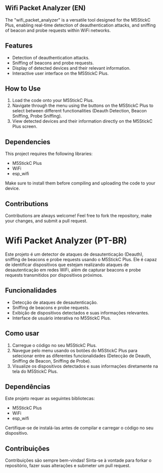 ## Wifi Packet Analyzer (EN)

The "wifi_packet_analyzer" is a versatile tool designed for the M5StickC Plus, enabling real-time detection of deauthentication attacks, and sniffing of beacon and probe requests within WiFi networks.

## Features

- Detection of deauthentication attacks.
- Sniffing of beacons and probe requests.
- Display of detected devices and their relevant information.
- Interactive user interface on the M5StickC Plus.

## How to Use

1. Load the code onto your M5StickC Plus.
2. Navigate through the menu using the buttons on the M5StickC Plus to select between different functionalities (Deauth Detection, Beacon Sniffing, Probe Sniffing).
3. View detected devices and their information directly on the M5StickC Plus screen.

## Dependencies

This project requires the following libraries:

- M5StickC Plus
- WiFi
- esp_wifi

Make sure to install them before compiling and uploading the code to your device.

## Contributions

Contributions are always welcome! Feel free to fork the repository, make your changes, and submit a pull request.


# Wifi Packet Analyzer (PT-BR)

Este projeto é um detector de ataques de desautenticação (Deauth), sniffing de beacons e probe requests usando o M5StickC Plus. Ele é capaz de identificar dispositivos que estejam realizando ataques de desautenticação em redes WiFi, além de capturar beacons e probe requests transmitidos por dispositivos próximos.

## Funcionalidades

- Detecção de ataques de desautenticação.
- Sniffing de beacons e probe requests.
- Exibição de dispositivos detectados e suas informações relevantes.
- Interface de usuário interativa no M5StickC Plus.

## Como usar

1. Carregue o código no seu M5StickC Plus.
2. Navegue pelo menu usando os botões do M5StickC Plus para selecionar entre as diferentes funcionalidades (Detecção de Deauth, Sniffing de Beacon, Sniffing de Probe).
3. Visualize os dispositivos detectados e suas informações diretamente na tela do M5StickC Plus.

## Dependências

Este projeto requer as seguintes bibliotecas:

- M5StickC Plus
- WiFi
- esp_wifi

Certifique-se de instalá-las antes de compilar e carregar o código no seu dispositivo.

## Contribuições

Contribuições são sempre bem-vindas! Sinta-se à vontade para forkar o repositório, fazer suas alterações e submeter um pull request.






